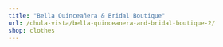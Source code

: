 ```yaml
---
title: "Bella Quinceañera & Bridal Boutique"
url: /chula-vista/bella-quinceanera-and-bridal-boutique-2/
shop: clothes
---
```

